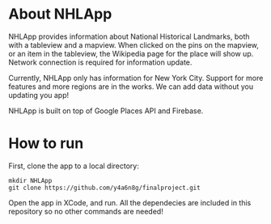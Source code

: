 # About NHLApp

NHLApp provides information about National Historical Landmarks, both with a tableview and a mapview. When clicked on the pins on the mapview, or an item in the tableview,
the Wikipedia page for the place will show up. Network connection is required for information update.

Currently, NHLApp only has information for New York City. Support for more features and more regions are in the works. We can add data without you updating you app!

NHLApp is built on top of Google Places API and Firebase.

# How to run

First, clone the app to a local directory:

```
mkdir NHLApp
git clone https://github.com/y4a6n8g/finalproject.git
```

Open the app in XCode, and run. All the dependecies are included in this repository so no other commands are needed!
